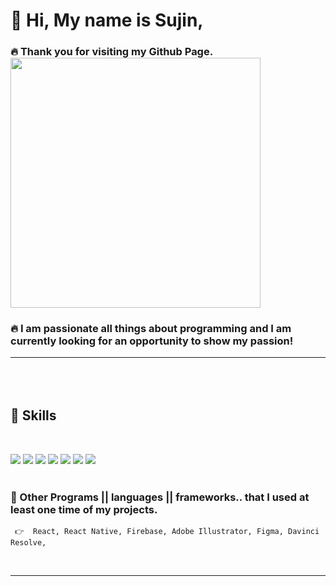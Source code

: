 # 👐 Hi, My name is Sujin,


### 🔥 Thank you for visiting my Github Page.        <img src="https://sujinhhh.github.io/img/awesome.png" width="400" alt="" /> 
### 🔥 I am passionate all things about programming and I am currently looking for an opportunity to show my passion!  <hr> 

<br><br>
## 💎 Skills
<br>

<img src="https://img.shields.io/badge/JavaScript-F7DF1E?style=for-the-badge&logo=JavaScript&logoColor=white"/> <img src="https://img.shields.io/badge/React-61DAFB?style=for-the-badge&logo=React&logoColor=white"/> <img src="https://img.shields.io/badge/CSS-1572B6?style=for-the-badge&logo=CSS3&logoColor=white"/> <img src="https://img.shields.io/badge/SASS-pink?style=for-the-badge&logo=SASS&logoColor=white"/> <img src="https://img.shields.io/badge/HTML5-E34F26?style=for-the-badge&logo=HTML5&logoColor=white"/>  <img src="https://img.shields.io/badge/Adobe Photoshop-31A8FF?style=for-the-badge&logo=Adobe-Photoshop&logoColor=white"/> 
<img src="https://img.shields.io/badge/WordPress-21759B?style=for-the-badge&logo=WordPress&logoColor=white"/> 
<br><br>
### 💎  Other Programs || languages || frameworks.. that I used at least one time of my projects. 

```
 👉  React, React Native, Firebase, Adobe Illustrator, Figma, Davinci Resolve,
```



<br> <hr> 
<br>



